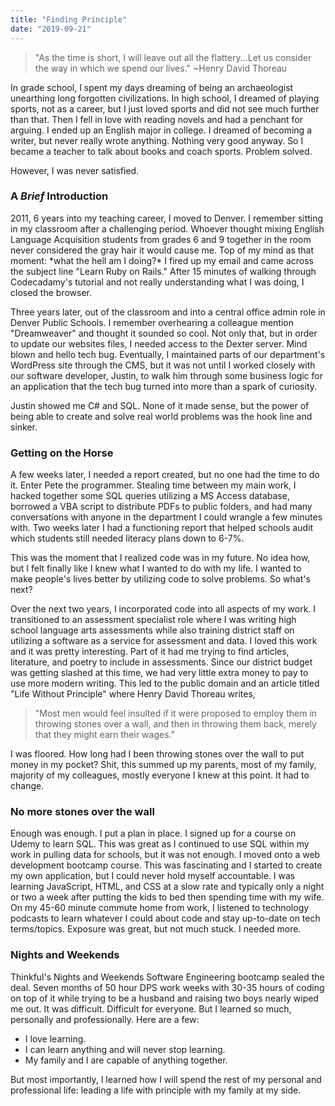 ```yaml
---
title: "Finding Principle"
date: "2019-09-21"
---
```


>"As the time is short, I will leave out all the flattery...Let us consider the way in which we spend our lives." 
>~Henry David Thoreau

<p>In grade school, I spent my days dreaming of being an archaeologist unearthing long forgotten civilizations. In high school, I dreamed of playing sports, not as a career, but I just loved sports and did not see much further than that. Then I fell in love with reading novels and had a penchant for arguing. I ended up an English major in college. I dreamed of becoming a writer, but never really wrote anything. Nothing very good anyway. So I became a teacher to talk about books and coach sports. Problem solved. </p>

<p>However, I was never satisfied.</p>

### A *Brief* Introduction
<p>2011, 6 years into my teaching career, I moved to Denver. I remember sitting in my classroom after a challenging period. Whoever thought mixing English Language Acquisition students from grades 6 and 9 together in the room never considered the gray hair it would cause me.  Top of my mind as that moment: *what the hell am I doing?*  I fired up my email and came across the subject line "Learn Ruby on Rails."  After 15 minutes of walking through Codecadamy's tutorial and not really understanding what I was doing, I closed the browser.</p>

<p>Three years later, out of the classroom and into a central office admin role in Denver Public Schools. I remember overhearing a colleague mention "Dreamweaver" and thought it sounded so cool. Not only that, but in order to update our websites files, I needed access to the Dexter server.  Mind blown and hello tech bug.  Eventually, I maintained parts of our department's WordPress site through the CMS, but it was not until I worked closely with our software developer, Justin, to walk him through some business logic for an application that the tech bug turned into more than a spark of curiosity.</p>

<p>Justin showed me C# and SQL. None of it made sense, but the power of being able to create and solve real world problems was the hook line and sinker.</p>

### Getting on the Horse
<p>A few weeks later, I needed a report created, but no one had the time to do it. Enter Pete the programmer.  Stealing time between my main work, I hacked together some SQL queries utilizing a MS Access database, borrowed a VBA script to distribute PDFs to public folders, and had many conversations with anyone in the department I could wrangle a few minutes with. Two weeks later I had a functioning report that helped schools audit which students still needed literacy plans down to 6-7%. </p>

<p>This was the moment that I realized code was in my future.  No idea how, but I felt finally like I knew what I wanted to do with my life.  I wanted to make people's lives better by utilizing code to solve problems. So what's next?</p>

<p>Over the next two years, I incorporated code into all aspects of my work. I transitioned to an assessment specialist role where I was writing high school language arts assessments while also training district staff on utilizing a software as a service for assessment and data. I loved this work and it was pretty interesting. Part of it had me trying to find articles, literature, and poetry to include in assessments.  Since our district budget was getting slashed at this time, we had very little extra money to pay to use more modern writing.  This led to the public domain and an article titled "Life Without Principle" where Henry David Thoreau writes, 

>"Most men would feel insulted if it were proposed to employ them in throwing stones over a wall, and then in throwing them back, merely that they might earn their wages."  

I was floored.  How long had I been throwing stones over the wall to put money in my pocket? Shit, this summed up my parents, most of my family, majority of my colleagues, mostly everyone I knew at this point. It had to change.</p>

### No more stones over the wall
<p>Enough was enough. I put a plan in place. I signed up for a course on Udemy to learn SQL. This was great as I continued to use SQL within my work in pulling data for schools, but it was not enough. I moved onto a web development bootcamp course. This was fascinating and I started to create my own application, but I could never hold myself accountable.  I was learning JavaScript, HTML, and CSS at a slow rate and typically only a night or two a week after putting the kids to bed then spending time with my wife. On my 45-60 minute commute home from work, I listened to technology podcasts to learn whatever I could about code and stay up-to-date on tech terms/topics. Exposure was great, but not much stuck. I needed more.</p>

### Nights and Weekends
<p>Thinkful's Nights and Weekends Software Engineering bootcamp sealed the deal. Seven months of 50 hour DPS work weeks with 30-35 hours of coding on top of it while trying to be a husband and raising two boys nearly wiped me out. It was difficult. Difficult for everyone. But I learned so much, personally and professionally. Here are a few: 

- I love learning. 
- I can learn anything and will never stop learning. 
- My family and I are capable of anything together. 

But most importantly, I learned how I will spend the rest of my personal and professional life: leading a life with principle with my family at my side.</p>
